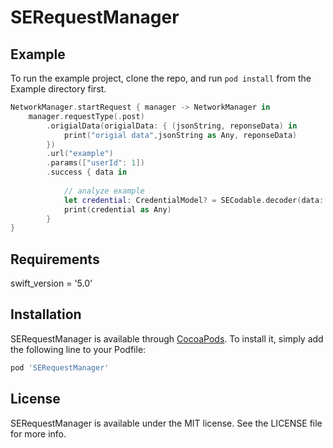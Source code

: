 # SERequestManager

## Example

To run the example project, clone the repo, and run `pod install` from the Example directory first.

```swift
NetworkManager.startRequest { manager -> NetworkManager in
    manager.requestType(.post)
        .origialData(origialData: { (jsonString, reponseData) in
            print("origial data",jsonString as Any, reponseData)
        })
        .url("example")
        .params(["userId": 1])
        .success { data in
            
            // analyze example
            let credential: CredentialModel? = SECodable.decoder(data: data)
            print(credential as Any)
        }
}
```

## Requirements

swift_version = '5.0'

## Installation

SERequestManager is available through [CocoaPods](https://cocoapods.org). To install
it, simply add the following line to your Podfile:

```ruby
pod 'SERequestManager'
```

## License

SERequestManager is available under the MIT license. See the LICENSE file for more info.
